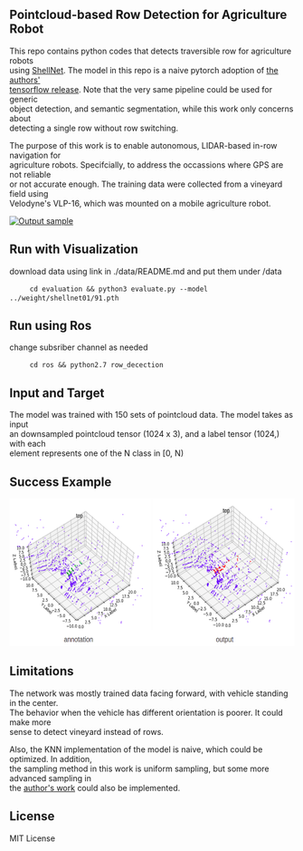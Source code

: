 ## Pointcloud-based Row Detection for Agriculture Robot
This repo contains python codes that detects traversible row for agriculture robots  
using [ShellNet](https://arxiv.org/pdf/1908.06295.pdf). The model in this repo is a naive pytorch adoption of [the authors'   
tensorflow release](https://github.com/hkust-vgd/shellnet). Note that the very same pipeline could be used for generic  
object detection, and semantic segmentation, while this work only concerns about  
detecting a single row without row switching.

The purpose of this work is to enable autonomous, LIDAR-based in-row navigation for  
agriculture robots. Specifcially, to address the occassions where GPS are not reliable  
 or not accurate enough. The training data were collected from a vineyard field using  
Velodyne's VLP-16, which was mounted on a mobile agriculture robot.  

[![Output sample](https://media.giphy.com/media/UU1XBSRqje99sNjoai/giphy.gif)](https://youtu.be/Aqm1NRiaRmg)


## Run with Visualization
download data using link in ./data/README.md and put them under /data

         cd evaluation && python3 evaluate.py --model ../weight/shellnet01/91.pth

## Run using Ros
change subsriber channel as needed  

         cd ros && python2.7 row_decection 
    
## Input and Target
The model was trained with 150 sets of pointcloud data. The model takes as input  
an downsampled pointcloud tensor (1024 x 3), and a label tensor (1024,) with each  
 element represents one of the N class in [0, N) 

## Success Example
<img src="./assets/success_example.png" width="600" height="260">

## Limitations
The network was mostly trained data facing forward, with vehicle standing in the center.  
The behavior when the vehicle has different orientation is poorer. It could make more  
sense to detect vineyard instead of rows.  

Also, the KNN implementation of the model is naive, which could be optimized. In addition,  
the sampling method in this work is uniform sampling, but some more advanced sampling in  
the [author's work](https://github.com/hkust-vgd/shellnet) could also be implemented.

## License
MIT License
